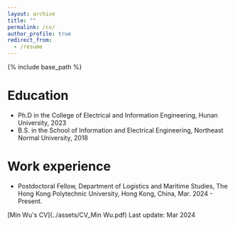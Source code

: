 ```yaml
---
layout: archive
title: ""
permalink: /cv/
author_profile: true
redirect_from:
  - /resume
---
```


{% include base_path %}

Education
======
* Ph.D in the College of Electrical and Information Engineering, Hunan University, 2023
* B.S. in the School of Information and Electrical Engineering, Northeast Normal University, 2018

Work experience
======
* Postdoctoral Fellow, Department of Logistics and Maritime Studies, The Hong Kong Polytechnic University, Hong Kong, China, Mar. 2024 - Present.

[Min Wu's CV](../assets/CV_Min Wu.pdf) Last update: Mar 2024
